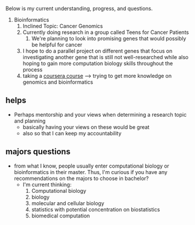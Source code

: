 Below is my current understanding, progress, and questions.

1. Bioinformatics
	1. Inclined Topic: Cancer Genomics
	2. Currently doing research in a group called Teens for Cancer Patients
		1. We're planning to look into promising genes that would possibly be helpful for cancer
	3. I hope to do a parallel project on different genes that focus on investigating another gene that is still not well-researched while also hoping to gain more computation biology skills throughout the process
	4.  taking a [coursera course](https://www.coursera.org/learn/introduction-genomics/home/welcome)
		--> trying to get more knowledge on genomics and bioinformatics

## helps
- Perhaps mentorship and your views when determining a research topic and planning
	- basically having your views on these would be great
	- also so that I can keep my accountability 

## majors questions
- from what I know, people usually enter computational biology or bioinformatics in their master. Thus, I'm curious if you have any recommendations on the majors to choose in bachelor?
	- I'm current thinking:
		1. Computational biology
		2. biology
		3. molecular and cellular biology
		4. statistics with potential concentration on biostatistics
		5. biomedical computation